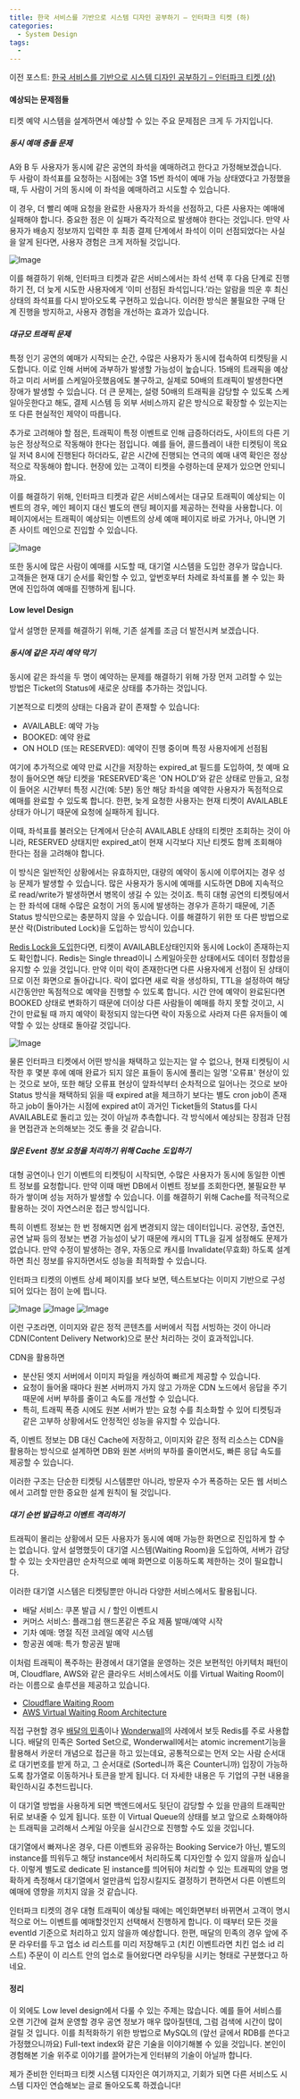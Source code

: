 ```yaml
---
title: 한국 서비스를 기반으로 시스템 디자인 공부하기 – 인터파크 티켓 (하)
categories:
  - System Design
tags:
  - 
---
```


이전 포스트:
[한국 서비스를 기반으로 시스템 디자인 공부하기 – 인터파크 티켓 (상)](https://gayuna.github.io/system%20design/system-design-interpark-1/)

#### 예상되는 문제점들

티켓 예약 시스템을 설계하면서 예상할 수 있는 주요 문제점은 크게 두 가지입니다.

##### 동시 예매 충돌 문제

A와 B 두 사용자가 동시에 같은 공연의 좌석을 예매하려고 한다고 가정해보겠습니다. 두 사람이 좌석표를 요청하는 시점에는 3열 15번 좌석이 예매 가능 상태였다고 가정했을 때, 두 사람이 거의 동시에 이 좌석을 예매하려고 시도할 수 있습니다.

이 경우, 더 빨리 예매 요청을 완료한 사용자가 좌석을 선점하고, 다른 사용자는 예매에 실패해야 합니다. 중요한 점은 이 실패가 즉각적으로 발생해야 한다는 것입니다. 만약 사용자가 배송지 정보까지 입력한 후 최종 결제 단계에서 좌석이 이미 선점되었다는 사실을 알게 된다면, 사용자 경험은 크게 저하될 것입니다.

![Image](https://github.com/user-attachments/assets/f1af9c33-1053-4b8f-867c-9ecd415ff90c)

이를 해결하기 위해, 인터파크 티켓과 같은 서비스에서는 좌석 선택 후 다음 단계로 진행하기 전, 더 늦게 시도한 사용자에게 ‘이미 선점된 좌석입니다.’라는 알람을 띄운 후 최신 상태의 좌석표를 다시 받아오도록 구현하고 있습니다.
이러한 방식은 불필요한 구매 단계 진행을 방지하고, 사용자 경험을 개선하는 효과가 있습니다.

##### 대규모 트래픽 문제

특정 인기 공연의 예매가 시작되는 순간, 수많은 사용자가 동시에 접속하여 티켓팅을 시도합니다. 이로 인해 서버에 과부하가 발생할 가능성이 높습니다. 15배의 트래픽을 예상하고 미리 서버를 스케일아웃했음에도 불구하고, 실제로 50배의 트래픽이 발생한다면 장애가 발생할 수 있습니다. 더 큰 문제는, 설령 50배의 트래픽을 감당할 수 있도록 스케일아웃한다고 해도, 결제 시스템 등 외부 서비스까지 같은 방식으로 확장할 수 있는지는 또 다른 현실적인 제약이 따릅니다.

추가로 고려해야 할 점은, 트래픽이 특정 이벤트로 인해 급증하더라도, 사이트의 다른 기능은 정상적으로 작동해야 한다는 점입니다.
예를 들어, 콜드플레이 내한 티켓팅이 목요일 저녁 8시에 진행된다 하더라도, 같은 시간에 진행되는 연극의 예매 내역 확인은 정상적으로 작동해야 합니다. 현장에 있는 고객이 티켓을 수령하는데 문제가 있으면 안되니까요. 

이를 해결하기 위해, 인터파크 티켓과 같은 서비스에서는 대규모 트래픽이 예상되는 이벤트의 경우, 메인 페이지 대신 별도의 랜딩 페이지를 제공하는 전략을 사용합니다. 이 페이지에서는 트래픽이 예상되는 이벤트의 상세 예매 페이지로 바로 가거나, 아니면 기존 사이트 메인으로 진입할 수 있습니다.

![Image](https://github.com/user-attachments/assets/6c9368e7-bdbc-4e75-91e2-efb1ab168de7)

또한 동시에 많은 사람이 예매를 시도할 때, 대기열 시스템을 도입한 경우가 많습니다. 고객들은 현재 대기 순서를 확인할 수 있고, 앞번호부터 차례로 좌석표를 볼 수 있는 화면에 진입하여 예매를 진행하게 됩니다.

#### Low level Design

앞서 설명한 문제를 해결하기 위해, 기존 설계를 조금 더 발전시켜 보겠습니다.

##### 동시에 같은 자리 예약 막기

동시에 같은 좌석을 두 명이 예약하는 문제를 해결하기 위해 가장 먼저 고려할 수 있는 방법은 Ticket의 Status에 새로운 상태를 추가하는 것입니다.

기본적으로 티켓의 상태는 다음과 같이 존재할 수 있습니다:
* AVAILABLE: 예약 가능
* BOOKED: 예약 완료
* ON HOLD (또는 RESERVED): 예약이 진행 중이며 특정 사용자에게 선점됨

여기에 추가적으로 예약 만료 시간을 저장하는 expired_at 필드를 도입하여, 첫 예매 요청이 들어오면 해당 티켓을 'RESERVED'혹은 'ON HOLD'와 같은 상태로 만들고, 요청이 들어온 시간부터 특정 시간(예: 5분) 동안 해당 좌석을 예약한 사용자가 독점적으로 예매를 완료할 수 있도록 합니다. 한편, 늦게 요청한 사용자는 현재 티켓이 AVAILABLE상태가 아니기 때문에 요청에 실패하게 됩니다.

이때, 좌석표를 불러오는 단계에서 단순히 AVAILABLE 상태의 티켓만 조회하는 것이 아니라, RESERVED 상태지만 expired_at이 현재 시각보다 지난 티켓도 함께 조회해야 한다는 점을 고려해야 합니다.

이 방식은 일반적인 상황에서는 유효하지만, 대량의 예약이 동시에 이루어지는 경우 성능 문제가 발생할 수 있습니다. 많은 사용자가 동시에 예매를 시도하면 DB에 지속적으로 read/write가 발생하면서 병목이 생길 수 있는 것이죠. 특히 대형 공연의 티켓팅에서는 한 좌석에 대해 수많은 요청이 거의 동시에 발생하는 경우가 흔하기 때문에, 기존 Status 방식만으로는 충분하지 않을 수 있습니다. 이를 해결하기 위한 또 다른 방법으로 분산 락(Distributed Lock)을 도입하는 방식이 있습니다.

[Redis Lock을 도입](https://varunkruthiventi.medium.com/distributed-locking-with-redis-af4e7d80b503)한다면, 티켓이 AVAILABLE상태인지와 동시에 Lock이 존재하는지도 확인합니다. Redis는 Single thread이니 스케일아웃한 상태에서도 데이터 정합성을 유지할 수 있을 것입니다. 만약 이미 락이 존재한다면 다른 사용자에게 선점이 된 상태이므로 이전 화면으로 돌아갑니다. 락이 없다면 새로 락을 생성하되, TTL을 설정하여 해당 시간동안만 독점적으로 예약을 진행할 수 있도록 합니다. 시간 안에 예약이 완료된다면 BOOKED 상태로 변화하기 때문에 더이상 다른 사람들이 예매를 하지 못할 것이고, 시간이 만료될 때 까지 예약이 확정되지 않는다면 락이 자동으로 사라져 다른 유저들이 예약할 수 있는 상태로 돌아갈 것입니다.

![Image](https://github.com/user-attachments/assets/263e5ae4-9d5b-44f4-8577-335f589b5ab3)

물론 인터파크 티켓에서 어떤 방식을 채택하고 있는지는 알 수 없으나, 현재 티켓팅이 시작한 후 몇분 후에 예매 완료가 되지 않은 표들이 동시에 풀리는 일명 '오류표' 현상이 있는 것으로 보아, 또한 해당 오류표 현상이 앞좌석부터 순차적으로 일어나는 것으로 보아 Status 방식을 채택하되 읽을 때 expired at을 체크하기 보다는 별도 cron job이 존재하고 job이 돌아가는 시점에 expired at이 과거인 Ticket들의 Status를 다시 AVAILABLE로 돌리고 있는 것이 아닐까 추측합니다. 각 방식에서 예상되는 장점과 단점을 면접관과 논의해보는 것도 좋을 것 같습니다.

##### 많은 Event 정보 요청을 처리하기 위해 Cache 도입하기

대형 공연이나 인기 이벤트의 티켓팅이 시작되면, 수많은 사용자가 동시에 동일한 이벤트 정보를 요청합니다. 만약 이때 매번 DB에서 이벤트 정보를 조회한다면, 불필요한 부하가 쌓이며 성능 저하가 발생할 수 있습니다. 이를 해결하기 위해 Cache를 적극적으로 활용하는 것이 자연스러운 접근 방식입니다.

특히 이벤트 정보는 한 번 정해지면 쉽게 변경되지 않는 데이터입니다. 공연장, 출연진, 공연 날짜 등의 정보는 변경 가능성이 낮기 때문에 캐시의 TTL을 길게 설정해도 문제가 없습니다. 만약 수정이 발생하는 경우, 자동으로 캐시를 Invalidate(무효화) 하도록 설계하면 최신 정보를 유지하면서도 성능을 최적화할 수 있습니다.

인터파크 티켓의 이벤트 상세 페이지를 보다 보면, 텍스트보다는 이미지 기반으로 구성되어 있다는 점이 눈에 띕니다.

![Image](https://github.com/user-attachments/assets/be585f07-4109-4181-a64a-18118bdced42)
![Image](https://github.com/user-attachments/assets/6e35c983-3138-4aae-8b54-58433db58f8e)
![Image](https://github.com/user-attachments/assets/fc2c98de-8221-49aa-be0e-470de05d5dbf)

이런 구조라면, 이미지와 같은 정적 콘텐츠를 서버에서 직접 서빙하는 것이 아니라 CDN(Content Delivery Network)으로 분산 처리하는 것이 효과적입니다.

CDN을 활용하면
* 분산된 엣지 서버에서 이미지 파일을 캐싱하여 빠르게 제공할 수 있습니다.
* 요청이 들어올 때마다 원본 서버까지 가지 않고 가까운 CDN 노드에서 응답을 주기 때문에 서버 부하를 줄이고 속도를 개선할 수 있습니다.
* 특히, 트래픽 폭증 시에도 원본 서버가 받는 요청 수를 최소화할 수 있어 티켓팅과 같은 고부하 상황에서도 안정적인 성능을 유지할 수 있습니다.

즉, 이벤트 정보는 DB 대신 Cache에 저장하고, 이미지와 같은 정적 리소스는 CDN을 활용하는 방식으로 설계하면 DB와 원본 서버의 부하를 줄이면서도, 빠른 응답 속도를 제공할 수 있습니다.

이러한 구조는 단순한 티켓팅 시스템뿐만 아니라, 방문자 수가 폭증하는 모든 웹 서비스에서 고려할 만한 중요한 설계 원칙이 될 것입니다.

##### 대기 순번 발급하고 이벤트 격리하기

트래픽이 몰리는 상황에서 모든 사용자가 동시에 예매 가능한 화면으로 진입하게 할 수는 없습니다. 앞서 설명했듯이 대기열 시스템(Waiting Room)을 도입하여, 서버가 감당할 수 있는 숫자만큼만 순차적으로 예매 화면으로 이동하도록 제한하는 것이 필요합니다.

이러한 대기열 시스템은 티켓팅뿐만 아니라 다양한 서비스에서도 활용됩니다.
* 배달 서비스: 쿠폰 발급 시 / 할인 이벤트시
* 커머스 서비스: 플래그쉽 핸드폰같은 주요 제품 발매/예약 시작
* 기차 예매: 명절 직전 코레일 예약 시스템
* 항공권 예매: 특가 항공권 발매

이처럼 트래픽이 폭주하는 환경에서 대기열을 운영하는 것은 보편적인 아키텍처 패턴이며,
Cloudflare, AWS와 같은 클라우드 서비스에서도 이를 Virtual Waiting Room이라는 이름으로 솔루션을 제공하고 있습니다.
* [Cloudflare Waiting Room](https://www.cloudflare.com/ko-kr/application-services/products/waiting-room/)
* [AWS Virtual Waiting Room Architecture](https://aws.amazon.com/ko/blogs/tech/getting-started-virtual-waiting-room-on-aws/)

직접 구현할 경우 [배달의 민족](https://www.youtube.com/watch?v=MTSn93rNPPE)이나 [Wonderwall](https://tech.wonderwall.kr/articles/vwr/)의 사례에서 보듯 Redis를 주로 사용합니다. 배달의 민족은 Sorted Set으로, Wonderwall에서는 atomic increment기능을 활용해서 카운터 개념으로 접근을 하고 있는데요, 공통적으로는 먼저 오는 사람 순서대로 대기번호를 받게 하고, 그 순서대로 (Sorted니까 혹은 Counter니까) 입장이 가능하도록 참가열로 이동하거나 토큰을 받게 됩니다. 더 자세한 내용은 두 기업의 구현 내용을 확인하시길 추천드립니다.

이 대기열 방법을 사용하게 되면 백엔드에서도 뒷단이 감당할 수 있을 만큼의 트래픽만 뒤로 보내줄 수 있게 됩니다. 또한 이 Virtual Queue의 상태를 보고 앞으로 소화해야하는 트래픽을 고려해서 스케일 아웃을 실시간으로 진행할 수도 있을 것입니다.

대기열에서 빠져나온 경우, 다른 이벤트와 공유하는 Booking Service가 아닌, 별도의 instance를 띄워두고 해당 instance에서 처리하도록 디자인할 수 있지 않을까 싶습니다. 이렇게 별도로 dedicate 된 instance를 띄어둬야 처리할 수 있는 트래픽의 양을 명확하게 측정해서 대기열에서 얼만큼씩 입장시킬지도 결정하기 편하면서 다른 이벤트의 예매에 영향을 끼치지 않을 것 같습니다.

인터파크 티켓의 경우 대형 트래픽이 예상될 때에는 메인화면부터 바뀌면서 고객이 명시적으로 어느 이벤트를 예매할것인지 선택해서 진행하게 합니다. 이 때부터 모든 것을 eventId 기준으로 처리하고 있지 않을까 예상합니다. 한편, 매달의 민족의 경우 앞에 주문 라우터를 두고 업소 id 리스트를 미리 저장해두고 (치킨 이벤트라면 치킨 업소 id 리스트) 주문이 이 리스트 안의 업소로 들어왔다면 라우팅을 시키는 형태로 구분했다고 하네요.

#### 정리

이 외에도 Low level design에서 다룰 수 있는 주제는 많습니다. 예를 들어 서비스를 오랜 기간에 걸쳐 운영할 경우 공연 정보가 매우 많아질텐데, 그럼 검색에 시간이 많이 걸릴 것 입니다. 이를 최적화하기 위한 방법으로 MySQL의 (앞선 글에서 RDB를 쓴다고 가정했으니까요) Full-text index와 같은 기술을 이야기해볼 수 있을 것입니다. 본인이 경험해본 기술 위주로 이야기를 끌어가는게 인터뷰의 기술이 아닐까 합니다.

제가 준비한 인터파크 티켓 시스템 디자인은 여기까지고, 기회가 되면 다른 서비스도 시스템 디자인 연습해보는 글로 돌아오도록 하겠습니다!

